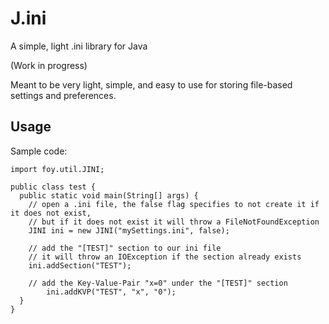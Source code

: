 # J.ini
A simple, light .ini library for Java

(Work in progress)

Meant to be very light, simple, and easy to use for storing file-based settings and preferences.

## Usage

Sample code:

```
import foy.util.JINI;

public class test {
  public static void main(String[] args) {
    // open a .ini file, the false flag specifies to not create it if it does not exist, 
    // but if it does not exist it will throw a FileNotFoundException
    JINI ini = new JINI("mySettings.ini", false);
    
    // add the "[TEST]" section to our ini file
    // it will throw an IOException if the section already exists
    ini.addSection("TEST");
    
    // add the Key-Value-Pair "x=0" under the "[TEST]" section
		ini.addKVP("TEST", "x", "0");
  }
}
```
